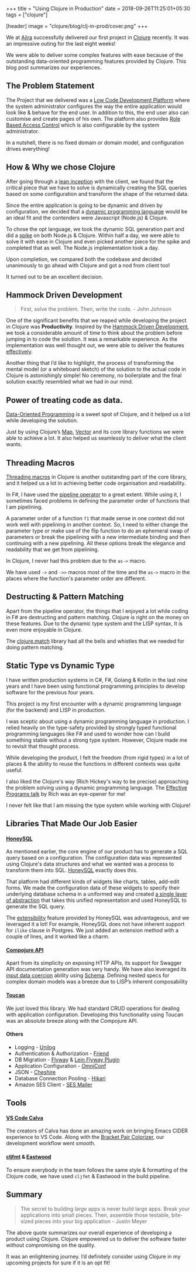 +++
title = "Using Clojure in Production"
date = 2018-09-26T11:25:01+05:30
tags = ["clojure"]

[header]
image = "clojure/blog/clj-in-prod/cover.png"
+++

We at [Ajira](https://www.ajira.tech) successfully delivered our first project in [Clojure](https://clojure.org) recently. It was an impressive outing for the last eight weeks! 

We were able to deliver some complex features with ease because of the outstanding data-oriented programming features provided by Clojure. This blog post summarizes our experiences.

## The Problem Statement

The Project that we delivered was a [Low Code Development Platform](https://en.wikipedia.org/wiki/Low-code_development_platforms) where the system administrator configures the way the entire application would look like & behave for the end user. In addition to this, the end user also can customise and create pages of his own. The platform also provides [Role Based Access Control](https://en.wikipedia.org/wiki/Role-based_access_control) which is also configurable by the system administrator. 

In a nutshell, there is no fixed domain or domain model, and configuration drives everything!

## How & Why we chose Clojure

After going through a [lean inception](https://martinfowler.com/articles/lean-inception) with the client, we found that the critical piece that we have to solve is dynamically creating the SQL queries based on some configuration and transform the shape of the returned data. 

Since the entire application is going to be dynamic and driven by configuration, we decided that a [dynamic programming language](https://en.wikipedia.org/wiki/Dynamic_programming_language) would be an ideal fit and the contenders were Javascript (Node.js) & Clojure. 

To chose the opt language, we took the dynamic SQL generation part and did a [spike](https://en.wikipedia.org/wiki/Spike_(software_development)) on both Node.js & Clojure. Within half a day, we were able to solve it with ease in Clojure and even picked another piece for the spike and completed that as well. The Node.js implementation took a day. 

Upon completion, we compared both the codebase and decided unanimously to go ahead with Clojure and got a nod from client too!

It turned out to be an excellent decision.

## Hammock Driven Development

> First, solve the problem. Then, write the code. - John Johnson

One of the significant benefits that we reaped while developing the project in Clojure was **Productivity**. Inspired by the [Hammock Driven Development](https://www.youtube.com/watch?v=f84n5oFoZBc), we took a considerable amount of time to think about the problem before jumping in to code the solution. It was a remarkable experience. As the implementation was well thought out, we were able to deliver the features [effectively](https://www.youtube.com/watch?v=2V1FtfBDsLU).

Another thing that I’d like to highlight, the process of transforming the mental model (or a whiteboard sketch) of the solution to the actual code in Clojure is astonishingly simple! No ceremony, no boilerplate and the final solution exactly resembled what we had in our mind. 


## Power of treating code as data.

[Data-Oriented Programming](https://www.infoq.com/presentations/Thinking-in-Data) is a sweet spot of Clojure, and it helped us a lot while developing the solution. 

Just by using Clojure’s [Map](https://clojure.org/reference/data_structures#Maps), [Vector](https://clojure.org/reference/data_structures#Vectors) and its core library functions we were able to achieve a lot. It also helped us seamlessly to deliver what the client wants. 

## Threading Macros 

[Threading macros](https://clojure.org/guides/threading_macros) in Clojure is another outstanding part of the core library, and it helped us a lot in achieving better code organisation and readability. 

In F#, I have used the [pipeline operator](https://msdn.microsoft.com/en-us/visualfsharpdocs/conceptual/operators.%5b-h%5d-%5d%5b't1,'u%5d-function-%5bfsharp%5d) to a great extent. While using it, I sometimes faced problems in defining the parameter order of functions that I am pipelining. 

A parameter order of a function `f1` that made sense in one context did not work well with pipelining in another context. So, I need to either change the parameter type or make use of the flip function to do an ephemeral swap of parameters or break the pipelining with a new intermediate binding and then continuing with a new pipelining. All these options break the elegance and readability that we get from pipelining. 

In Clojure, I never had this problem due to the `as->` macro. 

We have used `->` and `->>` macros most of the time and the `as->` macro in the places where the function's parameter order are different.  

## Destructing & Pattern Matching

Apart from the pipeline operator, the things that I enjoyed a lot while coding in F# are destructing and pattern matching. Clojure is right on the money on these features. Due to the dynamic type system and the LISP syntax, It is even more enjoyable in Clojure. 

The [clojure.match](https://github.com/clojure/core.match/wiki/Overview) library had all the bells and whistles that we needed for doing pattern matching. 

## Static Type vs Dynamic Type

I have written production systems in C#, F#, Golang & Kotlin in the last nine years and I have been using functional programming principles to develop software for the previous four years. 

This project is my first encounter with a dynamic programming language (for the backend) and LISP in production.

I was sceptic about using a dynamic programming language in production. I relied heavily on the type-safety provided by strongly typed functional programming languages like F# and used to wonder how can I build something stable without a strong type system. However, Clojure made me to revisit that thought process.  

While developing the product, I felt the freedom (from rigid types) in a lot of places & the ability to reuse the functions in different contexts was quite useful.  

I also liked the Clojure's way (Rich Hickey's way to be precise) approaching the problem solving using a dynamic programming language. The [Effective Programs talk](https://www.youtube.com/watch?v=2V1FtfBDsLU) by Rich was an eye-opener for me! 

I never felt like that I am missing the type system while working with Clojure!

## Libraries That Made Our Job Easier

#### [HoneySQL](https://github.com/jkk/honeysql#honey-sql)

As mentioned earlier, the core engine of our product has to generate a SQL query based on a configuration. The configuration data was represented using Clojure's data structures and what we wanted was a process to transform them into SQL.  [HoneySQL](https://github.com/jkk/honeysql#honey-sql) exactly does this. 

That platform had different kinds of widgets like charts, tables, add-edit forms. We made the configuration data of these widgets to specify their underlying database schema in a uniformed way and created [a single layer of abstraction](http://principles-wiki.net/principles:single_level_of_abstraction) that takes this unified representation and used HoneySQL to generate the SQL query.

The [extensibility](https://github.com/jkk/honeysql#extensibility) feature provided by HoneySQL was advantageous, and we leveraged it a lot! For example, HoneySQL does not have inherent support for `ilike` clause in Postgres. We just added an extension method with a couple of lines, and it worked like a charm.

#### [Compojure API](https://github.com/metosin/compojure-api) 

Apart from its simplicity on exposing HTTP APIs, its support for Swagger API documentation generation was very handy. We have also leveraged its [input data coercion](https://github.com/metosin/compojure-api/wiki/Coercion) ability using [Schema](https://github.com/plumatic/schema). Defining nested specs for complex domain models was a breeze due to LISP’s inherent composability

#### [Toucan](https://github.com/metabase/toucan)

We just loved this library. We had standard CRUD operations for dealing with application configuration. Developing this functionality using Toucan was an absolute breeze along with the Compojure API. 

#### Others

* Logging - [Unilog](https://github.com/pyr/unilog)
* Authentication & Authorization - [Friend](https://github.com/cemerick/friend)
* DB Migration - [Flyway](https://flywaydb.org/) & [Lein Flyway Plugin](https://github.com/metaphor/lein-flyway)
* Application Configuration - [OmniConf](https://github.com/grammarly/omniconf)
* JSON - [Cheshire](https://github.com/dakrone/cheshire)
* Database Connection Pooling - [Hikari](https://github.com/tomekw/hikari-cp)
* Amazon SES Client - [SES Mailer](https://github.com/jstaffans/ses-mailer)

## Tools

#### [VS Code Calva](https://marketplace.visualstudio.com/items?itemName=cospaia.clojure4vscode)

The creators of Calva has done an amazing work on bringing Emacs CIDER experience to VS Code. Along with the [Bracket Pair Colorizer](https://marketplace.visualstudio.com/items?itemName=CoenraadS.bracket-pair-colorizer), our development workflow went smooth.  


#### [cljfmt](https://github.com/weavejester/cljfmt) & [Eastwood](https://github.com/jonase/eastwood)

To ensure everybody in the team follows the same style & formatting of the Clojure code, we have used `cljfmt` & Eastwood in the build pipeline. 

## Summary

> The secret to building large apps is never build large apps. Break your applications into small pieces. Then, assemble those testable, bite-sized pieces into your big application - Justin Meyer

The above quote summarizes our overall experience of developing a product using Clojure. Clojure empowered us to deliver the software faster without compromising on the quality. 

It was an enlightening journey. I’d definitely consider using Clojure in my upcoming projects for sure if it is an opt fit!